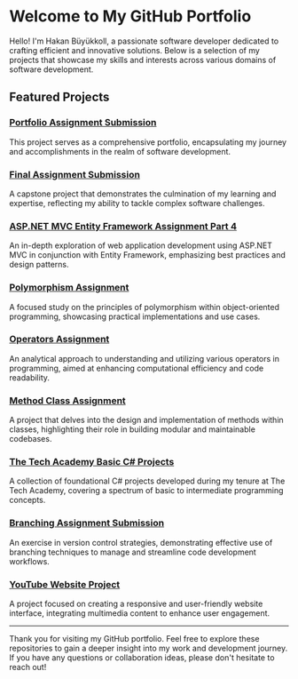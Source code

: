# Welcome to My GitHub Portfolio

Hello! I'm Hakan Büyükkoll, a passionate software developer dedicated to crafting efficient and innovative solutions. Below is a selection of my projects that showcase my skills and interests across various domains of software development.

## Featured Projects

### [Portfolio Assignment Submission](https://github.com/Hakanbuyukkoll/Portfolio-Assignment-Submission)

This project serves as a comprehensive portfolio, encapsulating my journey and accomplishments in the realm of software development.

### [Final Assignment Submission](https://github.com/Hakanbuyukkoll/Final-Assignment-Submission)

A capstone project that demonstrates the culmination of my learning and expertise, reflecting my ability to tackle complex software challenges.

### [ASP.NET MVC Entity Framework Assignment Part 4](https://github.com/Hakanbuyukkoll/ASP.NET-MVC-Entity-Framework-Assignment-Part-4)

An in-depth exploration of web application development using ASP.NET MVC in conjunction with Entity Framework, emphasizing best practices and design patterns.

### [Polymorphism Assignment](https://github.com/Hakanbuyukkoll/Polymorphism-Assignment)

A focused study on the principles of polymorphism within object-oriented programming, showcasing practical implementations and use cases.

### [Operators Assignment](https://github.com/Hakanbuyukkoll/Operators-Assignment)

An analytical approach to understanding and utilizing various operators in programming, aimed at enhancing computational efficiency and code readability.

### [Method Class Assignment](https://github.com/Hakanbuyukkoll/Method-Class-Assignment)

A project that delves into the design and implementation of methods within classes, highlighting their role in building modular and maintainable codebases.

### [The Tech Academy Basic C# Projects](https://github.com/Hakanbuyukkoll/The-Tech-Academy-Basic-C-Sharp-Projects.)

A collection of foundational C# projects developed during my tenure at The Tech Academy, covering a spectrum of basic to intermediate programming concepts.

### [Branching Assignment Submission](https://github.com/Hakanbuyukkoll/Branching-Assignment-Submission)

An exercise in version control strategies, demonstrating effective use of branching techniques to manage and streamline code development workflows.

### [YouTube Website Project](https://github.com/Hakanbuyukkoll/youtube-web-site)

A project focused on creating a responsive and user-friendly website interface, integrating multimedia content to enhance user engagement.

---

Thank you for visiting my GitHub portfolio. Feel free to explore these repositories to gain a deeper insight into my work and development journey. If you have any questions or collaboration ideas, please don't hesitate to reach out!
